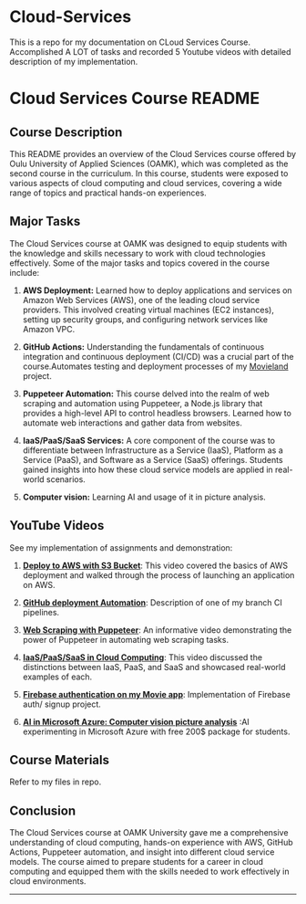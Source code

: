# Cloud-Services
This is a repo for my documentation on CLoud Services Course. Accomplished A LOT of tasks and recorded 5 Youtube videos with detailed description of my implementation.
# Cloud Services Course README

## Course Description

This README provides an overview of the Cloud Services course offered by Oulu University of Applied Sciences (OAMK), which was completed as the second course in the curriculum. In this course, students were exposed to various aspects of cloud computing and cloud services, covering a wide range of topics and practical hands-on experiences.

## Major Tasks

The Cloud Services course at OAMK was designed to equip students with the knowledge and skills necessary to work with cloud technologies effectively. Some of the major tasks and topics covered in the course include:

1. **AWS Deployment:** Learned how to deploy applications and services on Amazon Web Services (AWS), one of the leading cloud service providers. This involved creating virtual machines (EC2 instances), setting up security groups, and configuring network services like Amazon VPC.

2. **GitHub Actions:** Understanding the fundamentals of continuous integration and continuous deployment (CI/CD) was a crucial part of the course.Automates  testing and deployment processes of my [Movieland](https://github.com/maguitaria/movieland) project.

3. **Puppeteer Automation:** This course delved into the realm of web scraping and automation using Puppeteer, a Node.js library that provides a high-level API to control headless browsers. Learned how to automate web interactions and gather data from websites.

4. **IaaS/PaaS/SaaS Services:** A core component of the course was to differentiate between Infrastructure as a Service (IaaS), Platform as a Service (PaaS), and Software as a Service (SaaS) offerings. Students gained insights into how these cloud service models are applied in real-world scenarios.
5. **Computer vision:**  Learning AI and usage of it in picture analysis.

## YouTube Videos

See my implementation of assignments and demonstration:

1. [**Deploy to AWS with S3 Bucket**]([https://www.youtube.com/watch?v=yourvideo1](https://youtu.be/LWk9k-Etm8Q)): This video covered the basics of AWS deployment and walked through the process of launching an application on AWS.

2.  [**GitHub deployment Automation**](https://youtu.be/LyzV9YVZhRc): Description of one of my branch CI pipelines.

3. [**Web Scraping with Puppeteer**](https://youtu.be/Au_vUw63IZ4): An informative video demonstrating the power of Puppeteer in automating web scraping tasks.

4. [**IaaS/PaaS/SaaS in Cloud Computing**](https://www.youtube.com/watch?v=yourvideo4): This video discussed the distinctions between IaaS, PaaS, and SaaS and showcased real-world examples of each.
5. [**Firebase authentication on my Movie app**](https://youtu.be/f_dNnvcwoUo): Implementation of Firebase auth/ signup project.
6. [**AI in Microsoft Azure: Computer vision picture analysis**](https://youtu.be/tkRGqBGU7nk) :AI experimenting in Microsoft Azure with free 200$ package for students.

## Course Materials

Refer to my files in repo.
## Conclusion

The Cloud Services course at OAMK University gave me a comprehensive understanding of cloud computing, hands-on experience with AWS, GitHub Actions, Puppeteer automation, and insight into different cloud service models. The course aimed to prepare students for a career in cloud computing and equipped them with the skills needed to work effectively in cloud environments.


---
